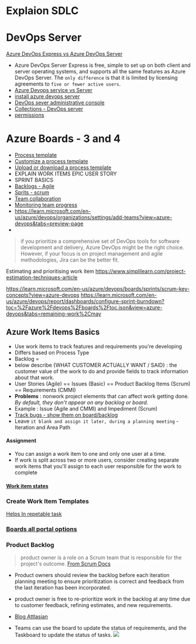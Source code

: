 # Explaion SDLC 
# DevOps Server
[Azure DevOps Express vs Azure DevOps Server](https://learn.microsoft.com/en-us/azure/devops/server/download/azuredevopsserver?view=azure-devops)
- Azure DevOps Server Express is free, simple to set up on both client and server operating systems, and supports all the same features as Azure DevOps Server. The `only difference` is that it is limited by licensing agreements to `five or fewer active users`.
- [Azure Devops service vs Server](https://learn.microsoft.com/en-us/azure/devops/user-guide/about-azure-devops-services-tfs?view=azure-devops)
- [install azure devops server](https://learn.microsoft.com/en-us/azure/devops/server/install/get-started?view=azure-devops-2022&viewFallbackFrom=azure-devops)
- [DevOps sever administrative console](https://learn.microsoft.com/en-us/azure/devops/server/admin/open-admin-console?view=azure-devops-2022)
- [Collections - DevOps server](https://learn.microsoft.com/en-us/azure/devops/server/admin/manage-project-collections?view=azure-devops-2022)
- [permissions](https://learn.microsoft.com/en-us/azure/devops/organizations/security/about-permissions?view=azure-devops-2022&tabs=preview-page)

# Azure Boards - 3 and 4 
- [Process template](https://learn.microsoft.com/en-us/azure/devops/boards/work-items/guidance/choose-process?view=azure-devops&tabs=agile-process)
- [Customize a process template](https://learn.microsoft.com/en-us/azure/devops/reference/process-templates/customize-process?view=azure-devops)
- [Upload or download a process template](https://learn.microsoft.com/en-us/azure/devops/boards/work-items/guidance/manage-process-templates?toc=%2Fazure%2Fdevops%2Freference%2Ftoc.json&view=azure-devops)
- EXPLAIN WORK ITEMS EPIC USER STORY
- SPRINT BASICS
- [Backlogs - Agile](https://learn.microsoft.com/en-us/azure/devops/boards/backlogs/backlogs-overview?view=azure-devops)
- [Sprits - scrum](https://learn.microsoft.com/en-us/azure/devops/boards/sprints/scrum-overview?view=azure-devops)
- [Team collaboration](https://learn.microsoft.com/en-us/azure/devops/organizations/settings/add-teams?view=azure-devops&tabs=preview-page)
- [ Monitoring team progress ](https://learn.microsoft.com/en-us/azure/devops/report/dashboards/configure-sprint-burndown?toc=%2Fazure%2Fdevops%2Fboards%2Ftoc.json&view=azure-devops&tabs=remaining-work%2Cmay)
- https://learn.microsoft.com/en-us/azure/devops/organizations/settings/add-teams?view=azure-devops&tabs=preview-page
- 

> if you prioritize a comprehensive set of DevOps tools for software development and delivery, Azure DevOps might be the right choice. However, if your focus is on project management and agile methodologies, Jira can be the better fit.




Estimating and prioritising work item
https://www.simplilearn.com/project-estimation-techniques-article

 https://learn.microsoft.com/en-us/azure/devops/boards/sprints/scrum-key-concepts?view=azure-devops
 https://learn.microsoft.com/en-us/azure/devops/report/dashboards/configure-sprint-burndown?toc=%2Fazure%2Fdevops%2Fboards%2Ftoc.json&view=azure-devops&tabs=remaining-work%2Cmay

 ## Azure Work Items Basics 
 - Use work items to track features and requirements you're developing
- Differs based on Process Type
- Backlog =
- below describe {WHAT CUSTOMER ACTUALLY WANT / SAID} : the customer value of the work to do and provide fields to track information about that work.
- User Stories (Agile) == Issues (Basic) == Product Backlog Items (Scrum) == Requirements (CMMI)
- **Problems** : nonwork project elements that can affect work getting done. *By default, they don't appear on any backlog or board.*
- Example : Issue (Agile and CMMI) and Impediment (Scrum)
- [Track bugs - show them on board/backlog](https://learn.microsoft.com/en-us/azure/devops/boards/work-items/about-work-items?view=azure-devops&tabs=agile-process#track-bugs-as-requirements-or-tasks)
- Leave `it blank and assign it later, during a planning meeting` - Iteration and Area Path
#### Assignment 
- You can assign a work item to one and only one user at a time.
- If work is split across two or more users, consider creating separate work items that you'll assign to each user responsible for the work to complete

#### [Work item states](https://learn.microsoft.com/en-us/azure/devops/boards/work-items/about-work-items?view=azure-devops&tabs=agile-process#track-active-open-resolved-or-closed-work-items)

### Create Work Item Templates 
[Helps In repetable task](https://learn.microsoft.com/en-us/azure/devops/boards/backlogs/work-item-template?view=azure-devops)

### [Boards all portal options](https://learn.microsoft.com/en-us/azure/devops/boards/work-items/about-work-items?view=azure-devops&tabs=agile-process#track-work-in-the-web-portal)

### Product Backlog 
> product owner is a role on a Scrum team that is responsible for the project's outcome.
> [From Scrum Docs](https://www.scrum.org/resources/what-is-a-product-owner)
- Product owners should review the backlog before each iteration planning meeting to ensure prioritization is correct and feedback from the last iteration has been incorporated.
- product owner is free to re-prioritize work in the backlog at any time due to customer feedback, refining estimates, and new requirements. 
- [Blog Attlasian](https://www.atlassian.com/agile/scrum/backlogs)

- Teams can use the board to update the status of requirements, and the Taskboard to update the status of tasks.
![](https://learn.microsoft.com/en-us/azure/devops/boards/work-items/guidance/agile-process-workflow?view=azure-devops)
